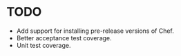 # TODO

- Add support for installing pre-release versions of Chef.
- Better acceptance test coverage.
- Unit test coverage.
